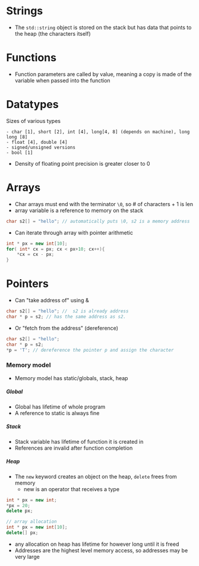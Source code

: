 # Strings

- The `std::string` object is stored on the stack but has data that points to the heap (the characters itself)


# Functions
- Function parameters are called by value, meaning a copy is made of the variable when passed into the function

# Datatypes
Sizes of various types
```
- char [1], short [2], int [4], long[4, 8] (depends on machine), long long [8]
- float [4], double [4]
- signed/unsigned versions
- bool [1]
```
- Density of floating point precision is greater closer to 0

# Arrays
- Char arrays must end with the terminator `\0`, so # of characters + 1 is len
- array variable is a reference to memory on the stack
```c++
char s2[] = "hello"; // automatically puts \0, s2 is a memory address
```

- Can iterate through array with pointer arithmetic
```c++
int * px = new int[10];
for( int* cx = px; cx < px+10; cx++){ 
	*cx = cx - px;
}
```
# Pointers

- Can "take address of" using &
```C++
char s2[] = "hello"; //  s2 is already address
char * p = s2; // has the same address as s2.
```

- Or "fetch from the address" (dereference)
```C++
char s2[] = "hello";
char * p = s2;
*p = 'T'; // dereference the pointer p and assign the character
```

### Memory model
- Memory model has static/globals, stack, heap

##### Global
- Global has lifetime of whole program
- A reference to static is always fine
##### Stack
- Stack variable has lifetime of function it is created in
- References are invalid after function completion
##### Heap
- The `new` keyword creates an object on the heap, `delete` frees from memory
	- new is an operator that receives a type
```c++
int * px = new int;
*px = 20;
delete px;

// array allocation
int * px = new int[10];
delete[] px;
```
- any allocation on heap has lifetime for however long until it is freed
- Addresses are the highest level memory access, so addresses may be very large
